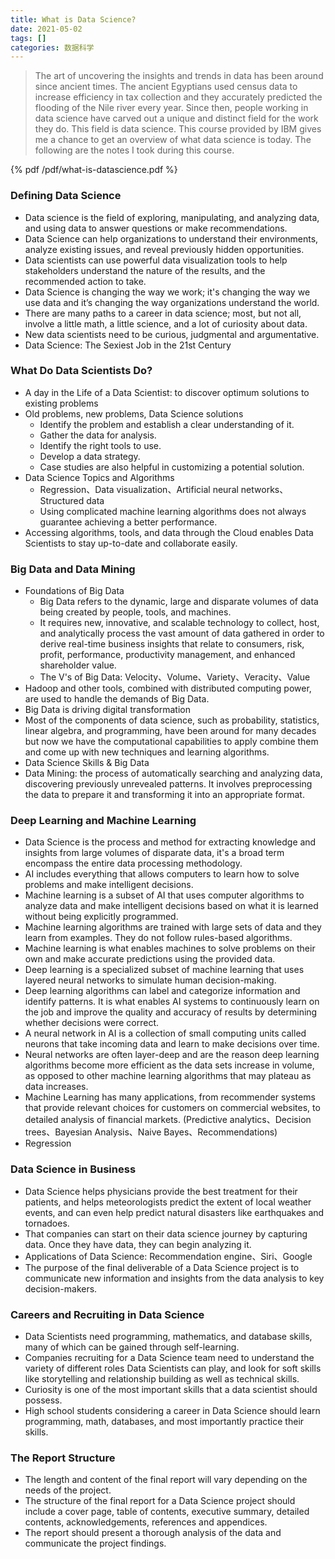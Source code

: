 ```yaml
---
title: What is Data Science?
date: 2021-05-02
tags: []
categories: 数据科学
---
```


> The art of uncovering the insights and trends in data has been around since ancient times. The ancient Egyptians used census data to increase efficiency in tax collection and they accurately predicted the flooding of the Nile river every year. Since then, people working in data science have carved out a unique and distinct field for the work they do. This field is data science. This course provided by IBM gives me a chance to get an overview of what data science is today. The following are the notes I took during this course.

<!--more-->

{% pdf /pdf/what-is-datascience.pdf %}

### Defining Data Science

- Data science is the field of exploring, manipulating, and analyzing data, and using data to answer questions or make recommendations.
- Data Science can help organizations to understand their environments, analyze existing issues, and reveal previously hidden opportunities.
- Data scientists can use powerful data visualization tools to help stakeholders understand the nature of the results, and the recommended action to take. 
- Data Science is changing the way we work; it's changing the way we use data and it’s changing the way organizations understand the world.
- There are many paths to a career in data science; most, but not all, involve a little math, a little science, and a lot of curiosity about data.
- New data scientists need to be curious, judgmental and argumentative.
- Data Science: The Sexiest Job in the 21st Century

### What Do Data Scientists Do?

- A day in the Life of a Data Scientist: to discover optimum solutions to existing problems
- Old problems, new problems, Data Science solutions
  - Identify the problem and establish a clear understanding of it. 
  - Gather the data for analysis. 
  - Identify the right tools to use.
  - Develop a data strategy. 
  - Case studies are also helpful in customizing a potential solution.
- Data Science Topics and Algorithms
  - Regression、Data visualization、Artificial neural networks、Structured data
  - Using complicated machine learning algorithms does not always guarantee achieving a better performance.
- Accessing algorithms, tools, and data through the Cloud enables Data Scientists to stay up-to-date and collaborate easily.

### Big Data and Data Mining 

- Foundations of Big Data
  - Big Data refers to the dynamic, large and disparate volumes of data being created by people, tools, and machines. 
  - It requires new, innovative, and scalable technology to collect, host, and analytically process the vast amount of data gathered in order to derive real-time business insights that relate to consumers, risk, profit, performance, productivity management, and enhanced shareholder value.
  - The V's of Big Data: Velocity、Volume、Variety、Veracity、Value
- Hadoop and other tools, combined with distributed computing power, are used to handle the demands of Big Data.
- Big Data is driving digital transformation
- Most of the components of data science, such as probability, statistics, linear algebra, and programming, have been around for many decades but now we have the computational capabilities to apply combine them and come up with new techniques and learning algorithms.
- Data Science Skills & Big Data
- Data Mining: the process of automatically searching and analyzing data, discovering previously unrevealed patterns. It involves preprocessing the data to prepare it and transforming it into an appropriate format.

### Deep Learning and Machine Learning

- Data Science is the process and method for extracting knowledge and insights from large volumes of disparate data, it's a broad term encompass the entire data processing methodology.
- AI includes everything that allows computers to learn how to solve problems and make intelligent decisions.
- Machine learning is a subset of AI that uses computer algorithms to analyze data and make intelligent decisions based on what it is learned without being explicitly programmed.
- Machine learning algorithms are trained with large sets of data and they learn from examples. They do not follow rules-based algorithms.
- Machine learning is what enables machines to solve problems on their own and make accurate predictions using the provided data.
- Deep learning is a specialized subset of machine learning that uses layered neural networks to simulate human decision-making.
- Deep learning algorithms can label and categorize information and identify patterns. It is what enables AI systems to continuously learn on the job and improve the quality and accuracy of results by determining whether decisions were correct.
- A neural network in AI is a collection of small computing units called neurons that take incoming data and learn to make decisions over time. 
- Neural networks are often layer-deep and are the reason deep learning algorithms become more efficient as the data sets increase in volume, as opposed to other machine learning algorithms that may plateau as data increases.
- Machine Learning has many applications, from recommender systems that provide relevant choices for customers on commercial websites, to detailed analysis of financial markets. (Predictive analytics、Decision trees、Bayesian Analysis、Naive Bayes、Recommendations)
- Regression

### Data Science in Business

- Data Science helps physicians provide the best treatment for their patients, and helps meteorologists predict the extent of local weather events, and can even help predict natural disasters like earthquakes and tornadoes.
- That companies can start on their data science journey by capturing data. Once they have data, they can begin analyzing it.
- Applications of Data Science: Recommendation engine、Siri、Google
- The purpose of the final deliverable of a Data Science project is to communicate new information and insights from the data analysis to key decision-makers.

### Careers and Recruiting in Data Science

- Data Scientists need programming, mathematics, and database skills, many of which can be gained through self-learning.
- Companies recruiting for a Data Science team need to understand the variety of different roles Data Scientists can play, and look for soft skills like storytelling and relationship building as well as technical skills.
- Curiosity is one of the most important skills that a data scientist should possess.
- High school students considering a career in Data Science should learn programming, math, databases, and most importantly practice their skills.

### The Report Structure

- The length and content of the final report will vary depending on the needs of the project.
- The structure of the final report for a Data Science project should include a cover page, table of contents, executive summary, detailed contents, acknowledgements, references and appendices.
- The report should present a thorough analysis of the data and communicate the project findings.

